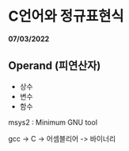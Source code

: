 # C언어와 정규표현식
**07/03/2022**  

## Operand (피연산자)
- 상수
- 변수
- 함수

msys2 : Minimum GNU tool

gcc -> C -> 어셈블리어 -> 바이너리